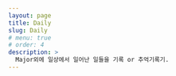 ```yaml
---
layout: page
title: Daily
slug: Daily
# menu: true
# order: 4
description: >
  Major외에 일상에서 일어난 일들을 기록 or 추억기록기.
---
```

